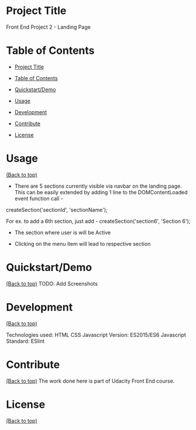 # Project Title
Front End Project 2 - Landing Page

# Table of Contents

- [Project Title](#project-title)

- [Table of Contents](#table-of-contents)
- [Quickstart/Demo](#quickstartdemo)
- [Usage](#usage)
- [Development](#development)
- [Contribute](#contribute)
- [License](#license)

# Usage
[(Back to top)](#table-of-contents)

* There are 5 sections currently visible via navbar on the landing page.
This can be easily extended by adding 1 line to the DOMContentLoaded event function call -

 createSection('sectionId', 'sectionName');

 For ex. to add a 6th section, just add -
 createSection('section6', 'Section 6');


 * The section where user is will be Active

 * Clicking on the menu item will lead to respective section


# Quickstart/Demo
[(Back to top)](#table-of-contents)
TODO: Add Screenshots

# Development
[(Back to top)](#table-of-contents)

Technologies used: 
HTML
CSS
Javascript Version: ES2015/ES6
Javascript Standard: ESlint


# Contribute
[(Back to top)](#table-of-contents)
The work done here is part of Udacity Front End course.


# License
[(Back to top)](#table-of-contents)